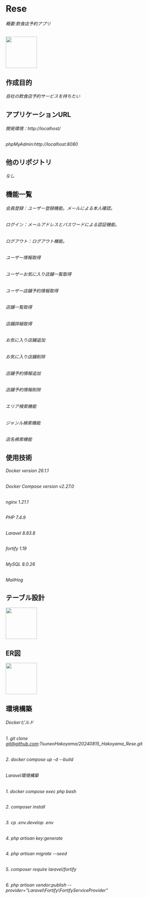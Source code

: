 # Rese
###### 概要:飲食店予約アプリ
<img src="https://github.com/user-attachments/assets/41964cd4-41d8-4635-a247-3660c737192a" width="100">

## 作成目的
###### 自社の飲食店予約サービスを持ちたい

## アプリケーションURL
###### 開発環境：http://localhost/
###### phpMyAdmin:http://localhost:8080

## 他のリポジトリ
###### なし

## 機能一覧
###### 会員登録：ユーザー登録機能。メールによる本人確認。
###### ログイン：メールアドレスとパスワードによる認証機能。
###### ログアウト：ログアウト機能。
###### ユーザー情報取得
###### ユーザーお気に入り店舗一覧取得
###### ユーザー店舗予約情報取得
###### 店舗一覧取得
###### 店舗詳細取得
###### お気に入り店舗追加
###### お気に入り店舗削除
###### 店舗予約情報追加
###### 店舗予約情報削除
###### エリア検索機能
###### ジャンル検索機能
###### 店名検索機能

## 使用技術
###### Docker version 26.1.1
###### Docker Compose version v2.27.0
###### nginx 1.21.1
###### PHP 7.4.9
###### Laravel 8.83.8
###### fortify 1.19
###### MySQL 8.0.26
###### MailHog

## テーブル設計
<img src="https://github.com/user-attachments/assets/7eb83b45-cbed-4f81-9d70-51f81db72245" width="100">

## ER図
<img src="https://github.com/user-attachments/assets/f5fc6b97-d105-42d8-8177-1bcd56368654" width="100">
   
## 環境構築
###### Dockerビルド
###### 1. git clone git@github.com:TsuneoHakoyama/20240815_Hakoyama_Rese.git
###### 2. docker compose up -d --build 
###### 
###### Laravel環境構築
###### 1. docker compose exec php bash
###### 2. composer install
###### 3. cp .env.develop .env
###### 4. php artisan key:generate
###### 4. php artisan migrate --seed
###### 5. composer require laravel/fortify
###### 6. php artisan vendor:publish --provider="Laravel\Fortify\FortifyServiceProvider"
